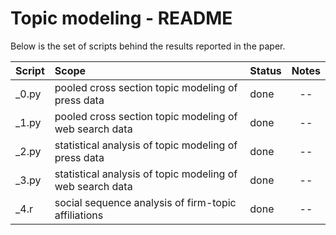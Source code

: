 # Topic modeling - README

Below is the set of scripts behind the results reported in the paper.

| Script | Scope                                                     | Status   | Notes |
|:-------|:----------------------------------------------------------|:---------|:-----:|
| _0.py  | pooled cross section topic modeling of press data         | done     |  --   |
| _1.py  | pooled cross section topic modeling of web search data    | done     |  --   |
| _2.py  | statistical analysis of topic modeling of press data      | done     |  --   |
| _3.py  | statistical analysis of topic modeling of web search data | done     |  --   |
| _4.r   | social sequence analysis of firm-topic affiliations       | done     |  --   |

